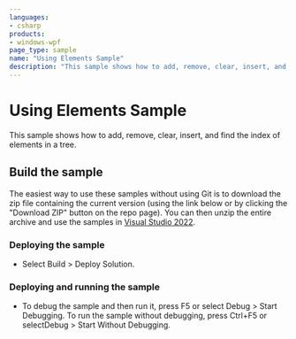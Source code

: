 ```yaml
---
languages:
- csharp
products:
- windows-wpf
page_type: sample
name: "Using Elements Sample"        
description: "This sample shows how to add, remove, clear, insert, and find the index of elements in a tree."
---
```


# Using Elements Sample
This sample shows how to add, remove, clear, insert, and find the index of elements in a tree.

## Build the sample
The easiest way to use these samples without using Git is to download the zip file containing the current version (using the link below or by clicking the "Download ZIP" button on the repo page). You can then unzip the entire archive and use the samples in [Visual Studio 2022](https://www.visualstudio.com/wpf-vs).

### Deploying the sample
- Select Build > Deploy Solution. 

### Deploying and running the sample
- To debug the sample and then run it, press F5 or select Debug >  Start Debugging. To run the sample without debugging, press Ctrl+F5 or selectDebug > Start Without Debugging. 


